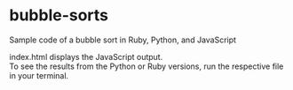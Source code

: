 # bubble-sorts
Sample code of a bubble sort in Ruby, Python, and JavaScript

index.html displays the JavaScript output.  
To see the results from the Python or Ruby versions, run the respective file in your terminal.

